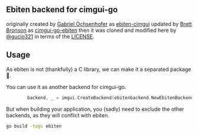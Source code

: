 ## Ebiten backend for cimgui-go

originally created by [Gabriel Ochsenhofer](https://github.com/gabstv) as [ebiten-cimgui](https://github.com/gabstv/ebiten-imgui)
updated by [Brett Bronson](https://github.com/damntourists) as [cimgui-go-ebiten](https://github.com/damntourists/cimgui-go-ebiten)
then it was cloned and modified here by [@gucio321](https://github.com/gucio321) in terms of the [LICENSE](./LICENSE).

## Usage

As ebiten is not (thankfully) a C library, we can make it a
separated package :tada:.

You can use it as another backend for cimgui-go.

```go
        backend, _ = imgui.CreateBackend(ebitenbackend.NewEbitenBackend())
```

But when building your application, you (sadly) need to exclude the
other backends, as they will conflict with ebiten.

```bash
go build -tags ebiten
```
